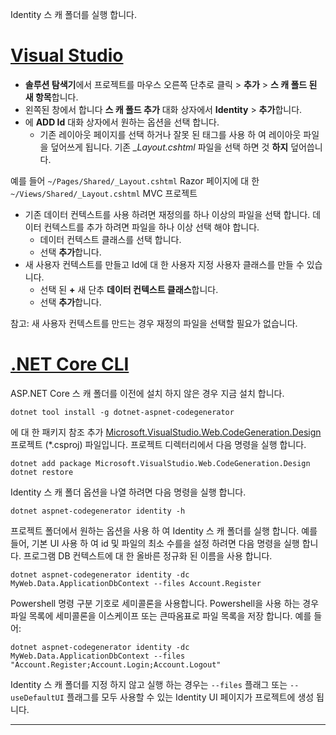 Identity 스 캐 폴더를 실행 합니다.

# <a name="visual-studiotabvisual-studio"></a>[Visual Studio](#tab/visual-studio)

* **솔루션 탐색기**에서 프로젝트를 마우스 오른쪽 단추로 클릭 > **추가** > **스 캐 폴드 된 새 항목**합니다.
* 왼쪽된 창에서 합니다 **스 캐 폴드 추가** 대화 상자에서 **Identity** > **추가**합니다.
* 에 **ADD Id** 대화 상자에서 원하는 옵션을 선택 합니다.
  * 기존 레이아웃 페이지를 선택 하거나 잘못 된 태그를 사용 하 여 레이아웃 파일을 덮어쓰게 됩니다. 기존  *\_Layout.cshtml* 파일을 선택 하면 것 **하지** 덮어씁니다.

 예를 들어 `~/Pages/Shared/_Layout.cshtml` Razor 페이지에 대 한 `~/Views/Shared/_Layout.cshtml` MVC 프로젝트
* 기존 데이터 컨텍스트를 사용 하려면 재정의를 하나 이상의 파일을 선택 합니다. 데이터 컨텍스트를 추가 하려면 파일을 하나 이상 선택 해야 합니다.
  * 데이터 컨텍스트 클래스를 선택 합니다.
  * 선택 **추가**합니다.
* 새 사용자 컨텍스트를 만들고 Id에 대 한 사용자 지정 사용자 클래스를 만들 수 있습니다.
  * 선택 된 **+** 새 단추 **데이터 컨텍스트 클래스**합니다.
  * 선택 **추가**합니다.

참고: 새 사용자 컨텍스트를 만드는 경우 재정의 파일을 선택할 필요가 없습니다.

# <a name="net-core-clitabnetcore-cli"></a>[.NET Core CLI](#tab/netcore-cli)

ASP.NET Core 스 캐 폴더를 이전에 설치 하지 않은 경우 지금 설치 합니다.

```cli
dotnet tool install -g dotnet-aspnet-codegenerator
```

에 대 한 패키지 참조 추가 [Microsoft.VisualStudio.Web.CodeGeneration.Design](https://www.nuget.org/packages/Microsoft.VisualStudio.Web.CodeGeneration.Design/) 프로젝트 (\*.csproj) 파일입니다. 프로젝트 디렉터리에서 다음 명령을 실행 합니다.

```cli
dotnet add package Microsoft.VisualStudio.Web.CodeGeneration.Design
dotnet restore
```

Identity 스 캐 폴더 옵션을 나열 하려면 다음 명령을 실행 합니다.

```cli
dotnet aspnet-codegenerator identity -h
```

프로젝트 폴더에서 원하는 옵션을 사용 하 여 Identity 스 캐 폴더를 실행 합니다. 예를 들어, 기본 UI 사용 하 여 id 및 파일의 최소 수를을 설정 하려면 다음 명령을 실행 합니다. 프로그램 DB 컨텍스트에 대 한 올바른 정규화 된 이름을 사용 합니다.

```cli
dotnet aspnet-codegenerator identity -dc MyWeb.Data.ApplicationDbContext --files Account.Register
```

Powershell 명령 구분 기호로 세미콜론을 사용합니다. Powershell을 사용 하는 경우 파일 목록에 세미콜론을 이스케이프 또는 큰따옴표로 파일 목록을 저장 합니다. 예를 들어:

```cli
dotnet aspnet-codegenerator identity -dc MyWeb.Data.ApplicationDbContext --files "Account.Register;Account.Login;Account.Logout"
```

Identity 스 캐 폴더를 지정 하지 않고 실행 하는 경우는 `--files` 플래그 또는 `--useDefaultUI` 플래그를 모두 사용할 수 있는 Identity UI 페이지가 프로젝트에 생성 됩니다.

-------------
